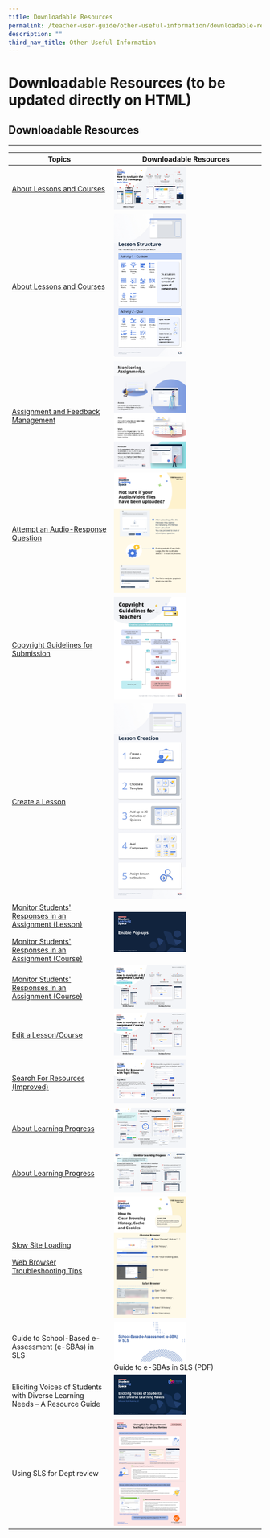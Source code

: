 ```yaml
---
title: Downloadable Resources
permalink: /teacher-user-guide/other-useful-information/downloadable-resources/
description: ""
third_nav_title: Other Useful Information
---
```

<h1 id="downloadable-resources-to-be-updated-directly-on-html-">Downloadable Resources (to be updated directly on HTML)</h1>

<h2 id="-downloadable-resources-">Downloadable Resources</h2>
<hr>
<table class="sug-datatable basic">
<thead>
<tr>
<th style="text-align: center; vertical-align: middle;">Topics</th>
<th style="text-align: center; vertical-align: middle;">Downloadable Resources</th>
    </tr>
  </thead>
  <tbody>
    <tr>
      <td><a target="_blank" href="../../../vle/teacher/LessonManagement/AboutLessons.html">About Lessons and Courses</a></td>
      <td><a download="" href="/files/Userguide/Useful%20Resources/Lesson-Navigation-ePoster.pdf"><img style="width: 50%;" src="/images/2Teacher/Useful%20Resources/Lesson-Navigation-ePoster.png"></a></td>
    </tr>
    <tr>
      <td><a target="_blank" href="../../../vle/teacher/LessonManagement/AboutLessons.html">About Lessons and Courses</a></td>
      <td><a download="" href="/files/Userguide/Useful%20Resources/LessonStructure.pdf"><img style="width: 50%" src="/images/2Teacher/Useful%20Resources/LessonStructure.png"></a></td>
    </tr>
    <tr>
      <td><a target="_blank" href="../../../vle/teacher/AssignmentFeedback/CreateAssignment.html">Assignment and Feedback Management</a></td>
      <td><a download="" href="/files/Userguide/Useful%20Resources/MonitoringAssignmentsInfographic.pdf"><img style="width: 50%" src="/images/2Teacher/Useful%20Resources/MonitoringAssignmentsInfographic.png"></a></td>
    </tr>
    <tr>
      <td><a target="_blank" href="../../../../../students/user-guide/vle/student/Assignments/AttemptARQ.html">Attempt an Audio-Response Question</a></td>
      <td><a download="" href="/files/Userguide/Useful%20Resources/AudioVideoFile-Submission.pdf"><img style="width: 50%" src="/images/2Teacher/Useful%20Resources/AudioVideoFile-Submission.png"></a></td>
    </tr>
    <tr>
      <td><a target="_blank" href="../../../vle/teacher/LessonResources/CopyrightGuidelines.html">Copyright Guidelines for Submission</a></td>
      <td><a download="" href="/files/Userguide/Useful%20Resources/CopyrightGuidelineGraphic.pdf"><img style="width: 50%" src="/images/2Teacher/Useful%20Resources/CopyrightGuidelineGraphic.png"></a></td>
    </tr>
    <tr>
      <td><a target="_blank" href="../../../vle/teacher/LessonManagement/CreateLesson.html">Create a Lesson</a></td>
      <td><a download="" href="/files/Userguide/Useful%20Resources/LessonCreation.pdf"><img style="width: 50%" src="/images/2Teacher/Useful%20Resources/LessonCreation.png"></a></td>
    </tr>
    <tr>
      <td><a target="_blank" href="../../../vle/teacher/AssignmentFeedback/MonitorResponses.html">Monitor Students' Responses in an Assignment (Lesson)</a><br><br><a target="_blank" href="../../../vle/teacher/AssignmentFeedback/MonitorCourse.html">Monitor Students' Responses in an Assignment (Course)</a></td>
      <td><a download="" href="/files/Userguide/Useful%20Resources/Enable-Pop-ups-Guide.pdf"><img style="width: 50%" src="/images/2Teacher/Useful%20Resources/Enable-Pop-ups-Guide.png"></a></td>
    </tr>
    <tr>
      <td><a target="_blank" href="../../../vle/teacher/AssignmentFeedback/MonitorCourse.html">Monitor Students' Responses in an Assignment (Course)</a></td>
      <td><a download="" href="/files/Userguide/Useful%20Resources/Navigate-Course-Primer.pdf"><img style="width: 50%" src="/images/2Teacher/Useful%20Resources/Navigate-Course-Primer.png"></a></td>
    </tr>
    <tr>
      <td><a target="_blank" href="../../../vle/teacher/LessonManagement/EditLesson.html">Edit a Lesson/Course</a></td>
      <td><a download="" href="/files/Userguide/Useful%20Resources/Navigate-Course-Primer.pdf"><img style="width: 50%" src="/images/2Teacher/Useful%20Resources/Navigate-Course-Primer.png"></a></td>
    </tr>
    <tr>
      <td><a target="_blank" href="../../../vle/teacher/LessonResources/SearchForResources.html">Search For Resources (Improved)</a></td>
      <td><a download="" href="/files/Userguide/Useful%20Resources/Search-For-Resources-with-Topic-Filters.pdf"><img style="width: 50%" src="/images/2Teacher/Useful%20Resources/TopicFilters.png"></a></td>
    </tr>
    <tr>
      <td><a target="_blank" href="../../../vle/teacher/LearningProgress/About.html">About Learning Progress</a></td>
      <td><a download="" href="/files/Userguide/Useful%20Resources/Intro-Learning-Progress.pdf"><img style="width: 50%" src="/images/2Teacher/Useful%20Resources/IntroLearningProgress.png"></a></td>
    </tr>
    <tr>
      <td><a target="_blank" href="../../../vle/teacher/LearningProgress/About.html">About Learning Progress</a></td>
      <td><a download="" href="/files/Userguide/Useful%20Resources/Monitor-Learning-Progress.pdf"><img style="width: 50%" src="/images/2Teacher/Useful%20Resources/MonitorLearningProgress.png"></a></td>
    </tr>
    <tr>
      <td><a target="_blank" href="../../../../../user-guide/vle/logintroubleshooting/LoginTroubleshooting/SlowSiteLoading.html">Slow Site Loading</a><br><br><a target="_blank" href="../../../../../user-guide/vle/logintroubleshooting/LoginTroubleshooting/WebBrowserTroubleshooting.html">Web Browser Troubleshooting Tips</a></td>
      <td><a download="" href="/files/Login%20Troubleshooting/Clear-Cache.pdf"><img style="width: 50%" src="/images/4Troubleshooting/Clear-Cache.png"></a></td>
    </tr>
    <tr>
      <td><p>Guide to School-Based e-Assessment (e-SBAs) in SLS</p></td>
      <td><a download="" href="/files/Userguide/Useful%20Resources/e-assessment-guide-for-SLS.pdf"><img style="width: 50%" src="/images/2Teacher/Useful%20Resources/e-assessment-guide-for-SLS.png"></a><br>Guide to e-SBAs in SLS (PDF)</td>
    </tr>
    <tr>
      <td><p>Eliciting Voices of Students with Diverse Learning Needs – A Resource Guide</p></td>
      <td><a download="" href="http://for.edu.sg/EVS"><img style="width: 50%" src="/images/2Teacher/Useful%20Resources/cotf.png"></a></td></tr>
<tr><td>
Using SLS for Dept review      </td>
<td>
<a target="_blank" href="/files/Marcomms/Feature Highlights/using sls for dept review.pdf">
          <img style="width: 50%;" src="/images/2Teacher/Marcomms/Feature Highlights/using sls for dept review.png">
        </a>
      </td>
	</tr></tbody>
</table>